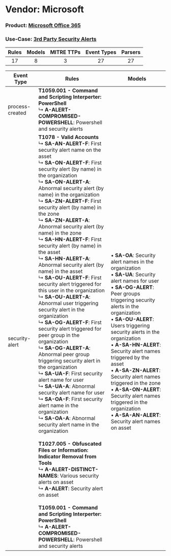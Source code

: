 Vendor: Microsoft
=================
### Product: [Microsoft Office 365](../ds_microsoft_microsoft_office_365.md)
### Use-Case: [3rd Party Security Alerts](../../../../UseCases/uc_3rd_party_security_alerts.md)

| Rules | Models | MITRE TTPs | Event Types | Parsers |
|:-----:|:------:|:----------:|:-----------:|:-------:|
|  17   |   8    |     3      |     27      |   27    |

| Event Type      | Rules                                                                                                                                                                                                                                                                                                                                                                                                                                                                                                                                                                                                                                                                                                                                                                                                                                                                                                                                                                                                                                                                                                                                                                                                                                                                                                                                                                                                                                                                                                                                                                                  | Models                                                                                                                                                                                                                                                                                                                                                                                                                                                                                                                                                                  |
| --------------- | -------------------------------------------------------------------------------------------------------------------------------------------------------------------------------------------------------------------------------------------------------------------------------------------------------------------------------------------------------------------------------------------------------------------------------------------------------------------------------------------------------------------------------------------------------------------------------------------------------------------------------------------------------------------------------------------------------------------------------------------------------------------------------------------------------------------------------------------------------------------------------------------------------------------------------------------------------------------------------------------------------------------------------------------------------------------------------------------------------------------------------------------------------------------------------------------------------------------------------------------------------------------------------------------------------------------------------------------------------------------------------------------------------------------------------------------------------------------------------------------------------------------------------------------------------------------------------------- | ----------------------------------------------------------------------------------------------------------------------------------------------------------------------------------------------------------------------------------------------------------------------------------------------------------------------------------------------------------------------------------------------------------------------------------------------------------------------------------------------------------------------------------------------------------------------- |
| process-created | <b>T1059.001 - Command and Scripting Interperter: PowerShell</b><br> ↳ <b>A-ALERT-COMPROMISED-POWERSHELL</b>: Powershell and security alerts                                                                                                                                                                                                                                                                                                                                                                                                                                                                                                                                                                                                                                                                                                                                                                                                                                                                                                                                                                                                                                                                                                                                                                                                                                                                                                                                                                                                                                           |                                                                                                                                                                                                                                                                                                                                                                                                                                                                                                                                                                         |
| security-alert  | <b>T1078 - Valid Accounts</b><br> ↳ <b>SA-AN-ALERT-F</b>: First security alert name on the asset<br> ↳ <b>SA-ON-ALERT-F</b>: First security alert (by name) in the organization<br> ↳ <b>SA-ON-ALERT-A</b>: Abnormal security alert (by name) in the organization<br> ↳ <b>SA-ZN-ALERT-F</b>: First security alert (by name) in the zone<br> ↳ <b>SA-ZN-ALERT-A</b>: Abnormal security alert (by name) in the zone<br> ↳ <b>SA-HN-ALERT-F</b>: First security alert (by name) in the asset<br> ↳ <b>SA-HN-ALERT-A</b>: Abnormal security alert (by name) in the asset<br> ↳ <b>SA-OU-ALERT-F</b>: First security alert triggered for this user in the organization<br> ↳ <b>SA-OU-ALERT-A</b>: Abnormal user triggering security alert in the organization<br> ↳ <b>SA-OG-ALERT-F</b>: First security alert triggered for peer group in the organization<br> ↳ <b>SA-OG-ALERT-A</b>: Abnormal peer group triggering security alert in the organization<br> ↳ <b>SA-UA-F</b>: First security alert name for user<br> ↳ <b>SA-UA-A</b>: Abnormal security alert name for user<br> ↳ <b>SA-OA-F</b>: First security alert name in the organization<br> ↳ <b>SA-OA-A</b>: Abnormal security alert name in the organization<br><br><b>T1027.005 - Obfuscated Files or Information: Indicator Removal from Tools</b><br> ↳ <b>A-ALERT-DISTINCT-NAMES</b>: Various security alerts on asset<br> ↳ <b>A-ALERT</b>: Security alert on asset<br><br><b>T1059.001 - Command and Scripting Interperter: PowerShell</b><br> ↳ <b>A-ALERT-COMPROMISED-POWERSHELL</b>: Powershell and security alerts |  • <b>SA-OA</b>: Security alert names in the organization<br> • <b>SA-UA</b>: Security alert names for user<br> • <b>SA-OG-ALERT</b>: Peer groups triggering security alerts in the organization<br> • <b>SA-OU-ALERT</b>: Users triggering security alerts in the organization<br> • <b>A-SA-HN-ALERT</b>: Security alert names triggered by the asset<br> • <b>A-SA-ZN-ALERT</b>: Security alert names triggered in the zone<br> • <b>A-SA-ON-ALERT</b>: Security alert names triggered in the organization<br> • <b>A-SA-AN-ALERT</b>: Security alert names on asset |
